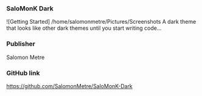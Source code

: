 ### SaloMonK Dark

![Getting Started] /home/salomonmetre/Pictures/Screenshots
A dark theme that looks like other dark themes until you start writing code...

### Publisher
Salomon Metre

### GitHub link
https://github.com/SalomonMetre/SaloMonK-Dark


### 